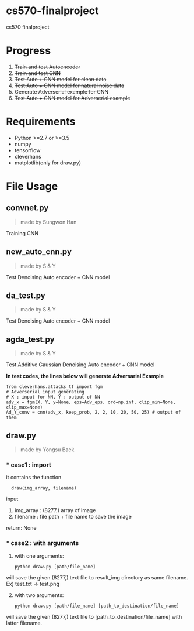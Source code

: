 # cs570-finalproject
cs570 finalproject


# Progress

1. <del> Train and test Autoencoder </del>
2. <del> Train and test CNN </del>
3. <del> Test Auto + CNN model for clean data </del>
4. <del> Test Auto + CNN model for natural noise data </del>
5. <del> Generate Adverserial example for CNN </del>
6. <del> Test Auto + CNN model for Adverserial example </del>

Requirements
============
  * Python >=2.7 or >=3.5
  * numpy
  * tensorflow
  * cleverhans
  * matplotlib(only for draw.py)


File Usage
==========
## convnet.py
> made by Sungwon Han

   Training CNN


## new_auto_cnn.py
> made by S & Y

   Test Denoising Auto encoder + CNN model
    
    
## da_test.py
> made by S & Y

   Test Denoising Auto encoder + CNN model
    
 
## agda_test.py
> made by S & Y

   Test Additive Gaussian Denoising Auto encoder + CNN model
    
__In test codes, the lines below will generate Adversarial Example__

```{.python}
from cleverhans.attacks_tf import fgm
# Adverserial input generating
# X : input for NN, Y : output of NN
adv_x = fgm(X, Y, y=None, eps=Adv_eps, ord=np.inf, clip_min=None, clip_max=None)
Ad_Y_conv = cnn(adv_x, keep_prob, 2, 2, 10, 20, 50, 25) # output of them
```


## draw.py
> made by Yongsu Baek
### * case1 : import

  it contains the function

      draw(img_array, filename)

input
 1. img_array : (8277,) array of image
 2. filename : file path + file name to save the image
  
return: None

### * case2 : with arguments
 1. with one arguments:

        python draw.py [path/file_name]

   will save the given (8277,) text file to result_img directory as same filename. Ex) test.txt -> test.png

 2. with two arguments:

        python draw.py [path/file_name] [path_to_destination/file_name]

   will save the given (8277,) text file to [path_to_destination/file_name] with latter filename.
